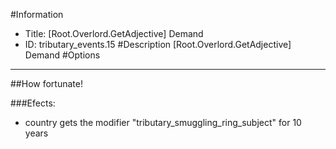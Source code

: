 #Information
 - Title: [Root.Overlord.GetAdjective] Demand
 - ID: tributary_events.15
#Description
[Root.Overlord.GetAdjective] Demand
#Options

___
##How fortunate!

###Efects:<ul><li>country gets the modifier "tributary_smuggling_ring_subject" for 10 years</li></ul>
